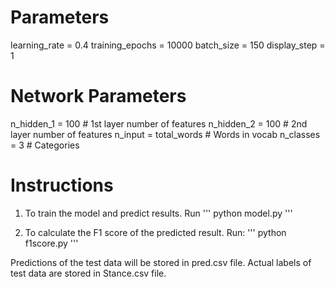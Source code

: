 # Parameters
learning_rate = 0.4
training_epochs = 10000
batch_size = 150
display_step = 1

# Network Parameters
n_hidden_1 = 100      # 1st layer number of features
n_hidden_2 = 100       # 2nd layer number of features
n_input = total_words # Words in vocab
n_classes = 3         # Categories


# Instructions

1. To train the model and predict results. Run 
            ''' python model.py '''


2. To calculate the F1 score of the predicted result. Run:
            ''' python f1score.py '''



Predictions of the test data will be stored in pred.csv file.
Actual labels of test data are stored in Stance.csv file.
